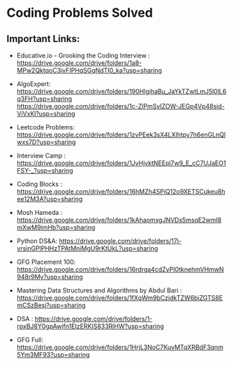 # Coding Problems Solved



## Important Links:

+ Educative.io - Grooking the Coding Interview : https://drive.google.com/drive/folders/1a8-MPw2QktqoC3ivFIPHqSGqNdTI0_ka?usp=sharing

+ AlgoExpert: https://drive.google.com/drive/folders/190HlgihaBu_JaYkTZwtLmJ5l0lL6q3FH?usp=sharing <br>
https://drive.google.com/drive/folders/1c-ZlPmSvIZOW-JEGp4Vp48sid-ViVxKl?usp=sharing

+ Leetcode Problems: https://drive.google.com/drive/folders/1zvPEek3sX4LXlhtpy7h6enGLnQlwxs7D?usp=sharing

+ Interview Camp : https://drive.google.com/drive/folders/1JvHjvktNEEpl7w9_E_cC7UJaEO1FSY-_?usp=sharing

+ Coding Blocks : https://drive.google.com/drive/folders/16hMZh4SPiQ12o9XETSCukeu8hee12M3A?usp=sharing

+ Mosh Hameda : https://drive.google.com/drive/folders/1kAhaomxgJNVDs5msqE2wmI8mXwM9imHb?usp=sharing

+ Python DS&A: https://drive.google.com/drive/folders/17i-vrsinGPlPHHzTPAtMniMgU9rKtUkL?usp=sharing

+ GFG Placement 100: https://drive.google.com/drive/folders/16rdrga4cdZyPI0tknehmVHmwN948r9My?usp=sharing

+ Mastering Data Structures and Algorithms by Abdul Bari : https://drive.google.com/drive/folders/1fXqWm9bCzjdkTZW6biZGTS8EmCSzBesj?usp=sharing

+ DSA : https://drive.google.com/drive/folders/1-rpxBJ8Y0gpAwjfn1EIzERKIS833RlHW?usp=sharing

+ GFG Full: https://drive.google.com/drive/folders/1HrjL3NoC7KuvMTqXRBdF3qnm5Ym3MF93?usp=sharing


